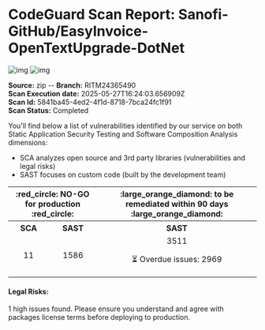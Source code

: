 
# CodeGuard Scan Report:  Sanofi-GitHub/EasyInvoice-OpenTextUpgrade-DotNet <br/> 
 ![img](https://img.shields.io/badge/SCA%20-%2011%20HIGH%20vuln.%20found-red.svg) ![img](https://img.shields.io/badge/SAST%20-%201586%20HIGH%20vuln.%20found-red.svg)

__Source:__ zip   --   __Branch:__ RITM24365490  
__Scan Execution date:__ 2025-05-27T16:24:03.656909Z  
__Scan Id:__ 5841ba45-4ed2-4f1d-8718-7bca24fc1f91  
__Scan Status:__ Completed  

You'll find below a list of vulnerabilities identified by our service on both Static Application Security Testing and Software Composition Analysis dimensions:
  - SCA analyzes open source and 3rd party libraries (vulnerabilities and legal risks)
  - SAST focuses on custom code (built by the development team)


 <table align="center" >
  <tr>
    <th colspan="2"> :red_circle: NO-GO for production :red_circle: </th>
    <th> :large_orange_diamond: to be remediated within 90 days :large_orange_diamond: </th>
  </tr>
  <tr>    <th>SCA</th>
    <th>SAST</th>
    <th>SAST</th>
  </tr>
  <tr align="center">
    <td>11</td>
    <td>1586</td>
    <td>3511

⏳ Overdue issues: 2969</td>

  </tr>
</table>


#### Legal Risks:
1 high issues found.
Please ensure you understand and agree with packages license terms before deploying to production.
